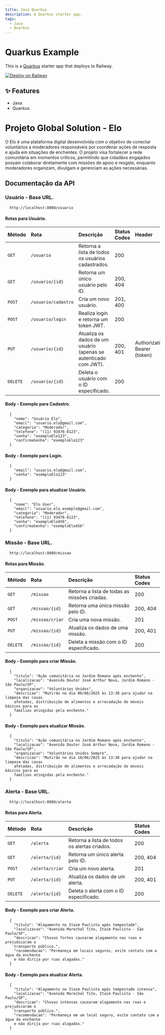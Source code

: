 ```yaml
---
title: Java Quarkus
description: A Quarkus starter app.
tags:
  - Java
  - Quarkus
---
```


# Quarkus Example

This is a [Quarkus](https://quarkus.io) starter app that deploys to Railway.

[![Deploy on Railway](https://railway.com/button.svg)](https://railway.com/template/orZ9Pj?referralCode=D-ZQFL)

## ✨ Features

- Java
- Quarkus

# Projeto Global Solution - Elo

O Elo é uma plataforma digital desenvolvida com o objetivo de conectar voluntários a moderadores responsáveis por coordenar ações de resposta e ajuda em situações de enchentes. O projeto visa fortalecer a rede comunitária em momentos críticos, permitindo que cidadãos engajados possam colaborar diretamente com missões de apoio e resgate, enquanto moderadores organizam, divulgam e gerenciam as ações necessárias.

## Documentação da API

###  Usuário - Base URL.

```http
  http://localhost:8080/usuario
```

#### Rotas para Usuário.

| Método   | Rota               | Descrição                                                        | Status Codes | Header                        |
| :------- | :----------------- | :--------------------------------------------------------------- |:-------------|:----------------------------- |
| `GET`    | `/usuario`         | Retorna a lista de todos os usuários cadastrados.                | 200          |                               |
| `GET`    | `/usuario/{id}`    | Retorna um único usuário pelo ID.                                | 200, 404     |                               |
| `POST`   | `/usuario/cadastro`| Cria um novo usuário.                                            | 201, 400     |                               |
| `POST`   | `/usuario/login`   | Realiza login e retorna um token JWT.                            | 200          |                               |
| `PUT`    | `/usuario/{id}`    | Atualiza os dados de um usuário (apenas se autenticado com JWT). | 200, 401     | Authorization: Bearer {token} |
| `DELETE` | `/usuario/{id}`    | Deleta o usuário com o ID especificado.       | 200          ||
 
#### Body - Exemplo para Cadastro.
```http
  {
    "nome": "Usuário Elo",
    "email": "usuario.elo@gmail.com",
    "categoria": "Moderador",
    "telefone": "(11) 93476-8123",
    "senha": "exemploElo123",
    "confirmaSenha": "exemploElo123"
  }
``` 
#### Body - Exemplo para Login.
```http
  {
    "email": "usuario.elo@gmail.com",
    "senha": "exemploElo123"
  }
```
#### Body - Exemplo para atualizar Usuário.
```http
  {
    "nome": "Elo User",
    "email": "usuario.elo.exemplo@gmail.com",
    "categoria": "Moderador",
    "telefone": "(11) 93476-8123",
    "senha": "exemploElo456",
    "confirmaSenha": "exemploElo456"
  }
```

###  Missão - Base URL.

```http
  http://localhost:8080/missao
```

#### Rotas para Missão.

| Método   | Rota           | Descrição                                   | Status Codes |
| :------- | :------------- | :------------------------------------------ |:-------------|
| `GET`    | `/missao`      | Retorna a lista de todas as missões criadas.| 200          |
| `GET`    | `/missao/{id}` | Retorna uma única missão pelo ID.           | 200, 404     |
| `POST`   | `/missao/criar`| Cria uma nova missão.                       | 201          |
| `PUT`    | `/missao/{id}` | Atualiza os dados de uma missão.            | 200, 401     |
| `DELETE` | `/missao/{id}` | Deleta a missão com o ID especificado.      | 200          |

#### Body - Exemplo para criar Missão.
```http
  {
    "titulo": "Ação comunitária no Jardim Romano após enchente",
    "localizacao": "Avenida Doutor José Arthur Nova, Jardim Romano - São Paulo/SP",
    "organizacao": "Voluntários Unidos",
    "descricao": "Mutirão no dia 06/06/2025 às 13:30 para ajudar na limpeza das casas
    afetadas, distribuição de alimentos e arrecadação de móveis básicos para as
    famílias atingidas pela enchente."
  }
```

#### Body - Exemplo para atualizar Missão.
```http
  {
    "titulo": "Ação comunitária no Jardim Romano após enchente",
    "localizacao": "Avenida Doutor José Arthur Nova, Jardim Romano - São Paulo/SP",
    "organizacao": "Voluntários Unidos Sempre",
    "descricao": "Mutirão no dia 10/06/2025 às 13:30 para ajudar na limpeza das casas
    afetadas, distribuição de alimentos e arrecadação de móveis básicos para as
    famílias atingidas pela enchente."
  }
```

###  Alerta - Base URL.
```http
  http://localhost:8080/alerta
```

#### Rotas para Alerta.

| Método   | Rota           | Descrição                                   | Status Codes  |
| :--------| :------------- | :------------------------------------------ | :------------ |
| `GET`    | `/alerta`      | Retorna a lista de todos os alertas criados.| 200           |
| `GET`    | `/alerta/{id}` | Retorna um único alerta pelo ID.            | 200, 404      |
| `POST`   | `/alerta/criar`| Cria um novo alerta.                        | 201           |
| `PUT`    | `/alerta/{id}` | Atualiza os dados de um alerta.             | 200, 401      | 
| `DELETE` | `/alerta/{id}` | Deleta o alerta com o ID especificado.      | 200           |

#### Body - Exemplo para criar Alerta.
```http
  {
    "titulo": "Alagamento no Itaim Paulista após tempestade",
    "localizacao": "Avenida Marechal Tito, Itaim Paulista - São Paulo/SP",
    "descricao": "Chuvas fortes causaram alagamento nas ruas e prejudicaram o
    transporte público.",
    "recomendacao": "Permaneça em locais seguros, evite contato com a água da enchente
    e não dirija por ruas alagadas."
  }
```

#### Body - Exemplo para atualizar Alerta.
```http
  {
    "titulo": "Alagamento no Itaim Paulista após tempestade intensa",
    "localizacao": "Avenida Marechal Tito, Itaim Paulista - São Paulo/SP",
    "descricao": "Chuvas intensas causaram alagamento nas ruas e prejudicaram o
    transporte público.",
    "recomendacao": "Permaneça em um local seguro, evite contato com a água da enchente
    e não dirija por ruas alagadas."
  }
```